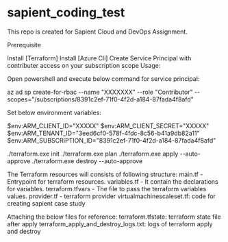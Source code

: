 # sapient_coding_test
This repo is created for Sapient Cloud and DevOps Assignment.

Prerequisite

Install [Terraform]
Install [Azure Cli]
Create Service Principal with contributer access on your subscription scope
Usage:

Open powershell and execute below command for service principal:

az ad sp create-for-rbac --name "XXXXXXX" --role "Contributor" --scopes="/subscriptions/8391c2ef-71f0-4f2d-a184-87fada4f8afd"

Set below environment variables:

$env:ARM_CLIENT_ID="XXXXX"
$env:ARM_CLIENT_SECRET="XXXXX"
$env:ARM_TENANT_ID="3eed6cf0-578f-4fdc-8c56-b41a9db82a11"
$env:ARM_SUBSCRIPTION_ID="8391c2ef-71f0-4f2d-a184-87fada4f8afd"

./terraform.exe init
./terraform.exe plan
./terraform.exe apply --auto-approve
./terraform.exe destroy --auto-approve

The Terraform resources will consists of following structure:
main.tf - Entrypoint for terraform resources.
variables.tf - It contain the declarations for variables.
terraform.tfvars - The file to pass the terraform variables values.
provider.tf - terraform provider
virtualmachinescaleset.tf: code for creating sapient case study

Attaching the below files for reference:
terraform.tfstate: terraform state file after apply
terraform_apply_and_destroy_logs.txt: logs of terraform apply and destroy
